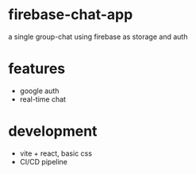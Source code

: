 # firebase-chat-app
a single group-chat using firebase as storage and auth

# features
- google auth
- real-time chat

# development
- vite + react, basic css
- CI/CD pipeline
